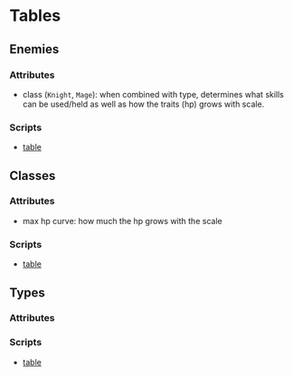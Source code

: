 # Tables
## Enemies
### Attributes
- class (`Knight`, `Mage`): when combined with type, determines what skills can be used/held as well
as how the traits (hp) grows with scale.

### Scripts
- [table](table_enemies.sql) 

## Classes
### Attributes
- max hp curve: how much the hp grows with the scale

### Scripts
- [table](table_classes.sql)

## Types
### Attributes
### Scripts
- [table](table_types.sql)
